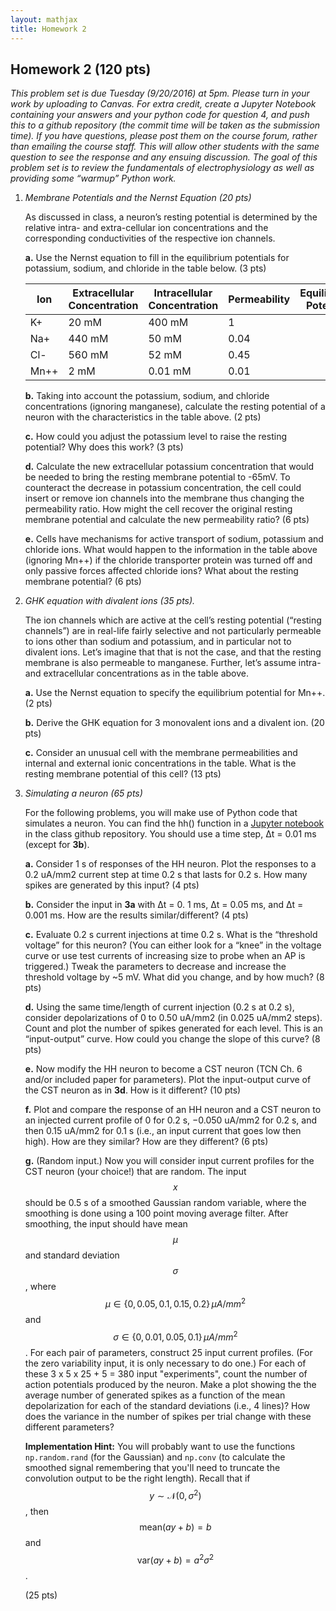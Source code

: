 ```yaml
---
layout: mathjax
title: Homework 2
---
```


## Homework 2 (120 pts)

_This problem set is due Tuesday (9/20/2016) at 5pm. Please turn in your work by uploading to
Canvas. For extra credit, create a Jupyter Notebook containing your answers and your python
code for question 4, and push this to a github repository (the commit time will be taken as the
submission time). If you have questions, please post them on the course forum, rather than
emailing the course staff. This will allow other students with the same question to see the
response and any ensuing discussion. The goal of this problem set is to review the fundamentals
of electrophysiology as well as providing some “warmup” Python work._


1. _Membrane Potentials and the Nernst Equation (20 pts)_

   As discussed in class, a neuron’s resting potential is determined by the relative intra- and
   extra-cellular ion concentrations and the corresponding conductivities of the respective ion
   channels. 

     **a.** Use the Nernst equation to fill in the equilibrium potentials for potassium, sodium,
     and chloride in the table below. (3 pts) 

     Ion | Extracellular Concentration | Intracellular Concentration | Permeability | Equilibrium Potential
     --- | --- | --- | --- | ---
     K+ |   20 mM | 400 mM | 1 | 
     Na+ | 440 mM | 50 mM | 0.04 | 
     Cl- | 560 mM | 52 mM | 0.45 | 
     Mn++ |    2 mM | 0.01 mM | 0.01 |  | 

     **b.** Taking into account the potassium, sodium, and chloride concentrations (ignoring
     manganese), calculate the resting potential of a neuron with the characteristics in the
     table above. (2 pts)

     **c.** How could you adjust the potassium level to raise the resting potential? Why does this
     work? (3 pts)

     **d.** Calculate the new extracellular potassium concentration that would be needed to bring
     the resting membrane potential to -65mV. To counteract the decrease in potassium
     concentration, the cell could insert or remove ion channels into the membrane thus
     changing the permeability ratio. How might the cell recover the original resting membrane
     potential and calculate the new permeability ratio?  (6 pts)

     **e.** Cells have mechanisms for active transport of sodium, potassium and chloride ions. What
     would happen to the information in the table above (ignoring Mn++) if the chloride
     transporter protein was turned off and only passive forces affected chloride ions? What
     about the resting membrane potential? (6 pts) 


2. _GHK equation with divalent ions (35 pts)._

   The ion channels which are active at the cell’s resting potential (“resting channels”) are in
   real-life fairly selective and not particularly permeable to ions other than sodium and
   potassium, and in particular not to divalent ions. Let’s imagine that that is not the case, and
   that the resting membrane is also permeable to manganese. Further, let’s assume intra- and
   extracellular concentrations as in the table above.

   **a.** Use the Nernst equation to specify the equilibrium potential for Mn++. (2 pts)
 
   **b.** Derive the GHK equation for 3 monovalent ions and a divalent ion. (20 pts)
 
   **c.** Consider an unusual cell with the membrane permeabilities and internal and external
   ionic concentrations in the table. What is the resting membrane potential of this cell? (13
   pts)


3. _Simulating a neuron (65 pts)_ 

   For the following problems, you will make use of Python code that simulates a neuron. You
   can find the hh() function in a [Jupyter
   notebook](https://github.com/elec548/JupyterNotebooks/blob/master/HodgkinHuxleyNotebook.ipynb)
   in the class github repository. You should use a time step, Δt  = 0.01 ms (except for **3b**).

   **a.** Consider 1 s of responses of the HH neuron. Plot the responses to a 0.2 uA/mm2
   current step at time 0.2 s that lasts for 0.2 s. How many spikes are generated by this
   input? (4 pts)

   **b.** Consider the input in **3a** with Δt  = 0. 1 ms, Δt  = 0.05 ms, and Δt  = 0.001 ms. How
   are the results similar/different? (4 pts)

   **c.** Evaluate 0.2 s current injections at time 0.2 s. What is the “threshold voltage” for
   this neuron? (You can either look for a “knee” in the voltage curve or use test currents of
   increasing size to probe when an AP is triggered.) Tweak the parameters to decrease and
   increase the threshold voltage by ~5 mV. What did you change, and by how much? (8 pts)

   **d.** Using the same time/length of current injection (0.2 s at 0.2 s), consider
   depolarizations of 0 to 0.50 uA/mm2 (in 0.025 uA/mm2 steps). Count and plot the number of
   spikes generated for each level. This is an “input-output” curve. How could you change the
   slope of this curve? (8 pts)

   **e.** Now modify the HH neuron to become a CST neuron (TCN Ch. 6 and/or included paper for
   parameters). Plot the input-output curve of the CST neuron as in **3d**. How is it different?
   (10 pts)

   **f.** Plot and compare the response of an HH neuron and a CST neuron to an injected current
   profile of 0 for 0.2 s, −0.050 uA/mm2 for 0.2 s, and then 0.15 uA/mm2 for 0.1 s (i.e., an
   input current that goes low then high). How are they similar? How are they different? (6
   pts)

   **g.** (Random input.) Now you will consider input current profiles for the CST neuron (your
   choice!) that are random. The input $$x$$ should be 0.5 s of a smoothed Gaussian random
   variable, where the smoothing is done using a 100 point moving average filter. After
   smoothing, the input should have mean $$\mu$$ and standard deviation $$\sigma$$, where
   $$\mu \in \lbrace 0, 0.05, 0.1, 0.15, 0.2\rbrace \, \mu A/mm^2$$ and $$\sigma \in \lbrace
   0, 0.01, 0.05, 0.1 \rbrace \, \mu A/mm^2$$.  For each pair of parameters, construct 25
   input current profiles. (For the zero variability input, it is only necessary to do one.)
   For each of these 3 x 5 x 25 + 5 = 380 input "experiments", count the number of action potentials produced by
   the neuron. Make a plot showing the the average number of generated spikes as a function of
   the mean depolarization for each of the standard deviations (i.e., 4 lines)? How does the
   variance in the number of spikes per trial change with these different parameters? 
   
   **Implementation Hint:** You will probably want to use the functions `np.random.rand` (for the Gaussian)
   and `np.conv` (to calculate the smoothed signal remembering that you'll need to truncate the
   convolution output to be the right length). Recall that if $$y \sim \mathcal{N}(0,
   \sigma^2)$$, then $$\text{mean}(ay + b) = b$$ and $$\text{var}(ay + b) = a^2\sigma^2$$. 

   (25 pts)
